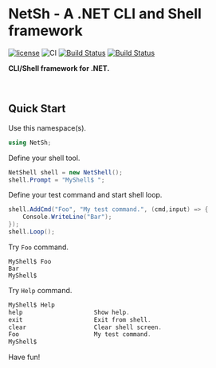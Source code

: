 # NetSh - A .NET CLI and Shell framework
[![license](https://img.shields.io/badge/License-MIT-BLUE.svg)](https://opensource.org/licenses/MIT)
![CI](https://github.com/mertcandav/netsh/workflows/CI/badge.svg)
[![Build Status](https://dev.azure.com/mertcandav/netsh/_apis/build/status/mertcandav.netsh?branchName=master)](https://dev.azure.com/mertcandav/netsh/_build/latest?definitionId=8&branchName=master)
[![Build Status](https://travis-ci.org/mertcandav/netsh.svg?branch=master)](https://travis-ci.org/mertcandav/netsh)

<b>CLI/Shell framework for .NET.</b>

<br>

## Quick Start

Use this namespace(s).
```csharp
using NetSh;
```

Define your shell tool.
```csharp
NetShell shell = new NetShell();
shell.Prompt = "MyShell$ ";
```

Define your test command and start shell loop.
```csharp
shell.AddCmd("Foo", "My test command.", (cmd,input) => {
    Console.WriteLine("Bar");
});
shell.Loop();
```

Try ``Foo`` command.
```
MyShell$ Foo
Bar
MyShell$ 
```

Try ``Help`` command.
```csharp
MyShell$ Help
help                    Show help.
exit                    Exit from shell.
clear                   Clear shell screen.
Foo                     My test command.
MyShell$ 
```
Have fun!
